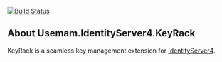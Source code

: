 [![Build Status](https://dev.azure.com/useinm/Usemam.IdentityServer4.KeyRack/_apis/build/status/usemam.Usemam.IdentityServer4.KeyRack?branchName=master)](https://dev.azure.com/useinm/Usemam.IdentityServer4.KeyRack/_build/latest?definitionId=4&branchName=master)
## About Usemam.IdentityServer4.KeyRack
KeyRack is a seamless key management extension for [IdentityServer4](https://github.com/IdentityServer/IdentityServer4).